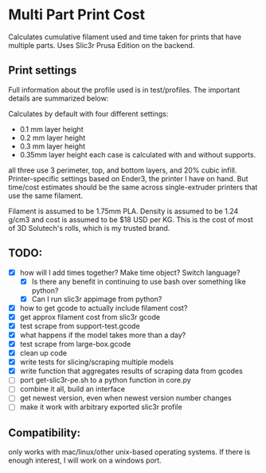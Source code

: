 # Multi Part Print Cost
Calculates cumulative filament used and time taken for prints that have
multiple parts. Uses Slic3r Prusa Edition on the backend.

## Print settings
Full information about the profile used is in test/profiles. The important details are summarized below:

Calculates by default with four different settings: 
 * 0.1 mm layer height
 * 0.2 mm layer height
 * 0.3 mm layer height
 * 0.35mm layer height
each case is calculated with and without supports.

all three use 3 perimeter, top, and bottom layers, and 20% cubic infill.
Printer-specific settings based on Ender3, the printer I have on hand. But
time/cost estimates should be the same across single-extruder printers that use
the same filament.

Filament is assumed to be 1.75mm PLA. Density is assumed to be 1.24 g/cm3 and
cost is assumed to be $18 USD per KG. This is the cost of most of 3D Solutech's
rolls, which is my trusted brand.

## TODO:
 - [x] how will I add times together? Make time object? Switch language?
   - [x] Is there any benefit in continuing to use bash over something like
         python?
   - [x] Can I run slic3r appimage from python?
 - [x] how to get gcode to actually include filament cost?
 - [x] get approx filament cost from slic3r gcode
 - [x] test scrape from support-test.gcode
 - [x] what happens if the model takes more than a day?
 - [x] test scrape from large-box.gcode
 - [x] clean up code
 - [x] write tests for slicing/scraping multiple models
 - [x] write function that aggregates results of scraping data from gcodes
 - [ ] port get-slic3r-pe.sh to a python function in core.py
 - [ ] combine it all, build an interface
 - [ ] get newest version, even when newest version number changes
 - [ ] make it work with arbitrary exported slic3r profile

## Compatibility:
only works with mac/linux/other unix-based operating systems. If there is
enough interest, I will work on a windows port.
